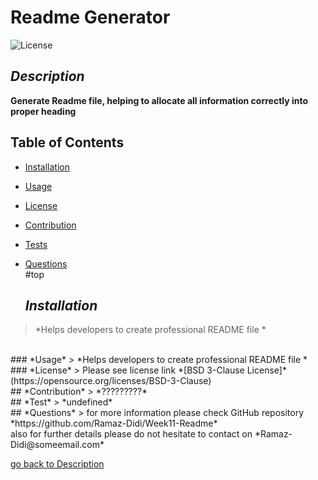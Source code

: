 
  # Readme Generator <br />
  ![License](https://img.shields.io/badge/License-BSD_3--Clause-blue.svg)
  ## *Description*
  **Generate Readme file, helping to allocate all information correctly into proper heading**
  
  ## Table of Contents 
- [Installation](#installation)<br />
- [Usage](#usage)<br />
- [License](#license)<br />
- [Contribution](#contribution)<br />
- [Tests](#test)<br /> 
- [Questions](#questions)<br />
#top

  ## *Installation*
> *Helps developers to create professional README file *
<br />
  ### *Usage*
> *Helps developers to create professional README file *
<br />
### *License*
> Please see license link  *[BSD 3-Clause License]*(https://opensource.org/licenses/BSD-3-Clause)
<br />
## *Contribution*
>  *?????????*
<br />
## *Test*
>  *undefined*
<br />
## *Questions*
>  for more information please check GitHub repository *https://github.com/Ramaz-Didi/Week11-Readme*<br />
 also for further details please do not hesitate to contact on *Ramaz-Didi@someemail.com*
<br />
 
[go back to Description](#description)
      
     
